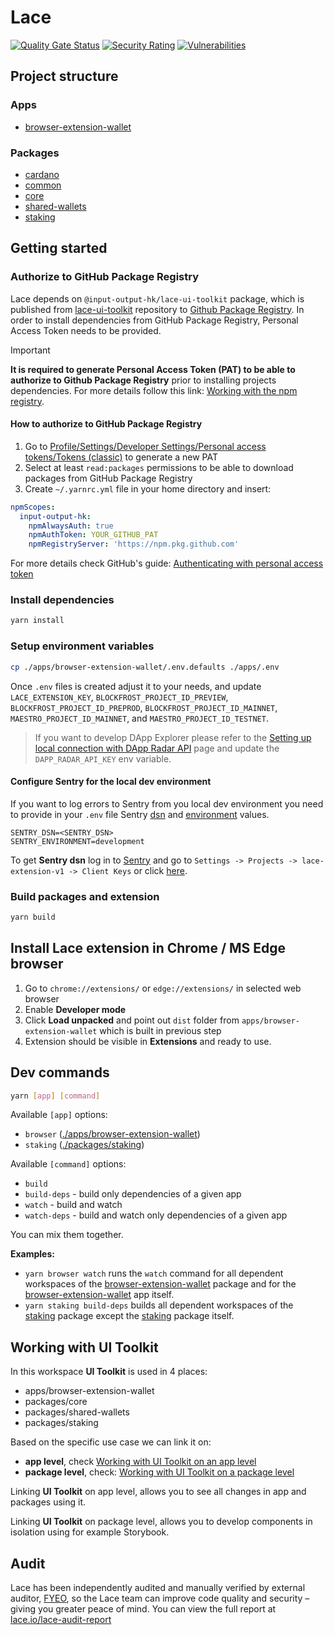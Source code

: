 # Lace

[![Quality Gate Status](https://sonarcloud.io/api/project_badges/measure?project=input-output-hk_lace&metric=alert_status&token=98802db7b585471a39ab75e8baf01cff96c561db)](https://sonarcloud.io/summary/new_code?id=input-output-hk_lace)
[![Security Rating](https://sonarcloud.io/api/project_badges/measure?project=input-output-hk_lace&metric=security_rating&token=98802db7b585471a39ab75e8baf01cff96c561db)](https://sonarcloud.io/summary/new_code?id=input-output-hk_lace)
[![Vulnerabilities](https://sonarcloud.io/api/project_badges/measure?project=input-output-hk_lace&metric=vulnerabilities&token=98802db7b585471a39ab75e8baf01cff96c561db)](https://sonarcloud.io/summary/new_code?id=input-output-hk_lace)

## Project structure

### Apps

- [browser-extension-wallet]

### Packages

- [cardano]
- [common]
- [core]
- [shared-wallets]
- [staking]

## Getting started

### Authorize to GitHub Package Registry

Lace depends on `@input-output-hk/lace-ui-toolkit` package, which is published from [lace-ui-toolkit](https://github.com/input-output-hk/lace-ui-toolkit) repository to [Github Package Registry](https://github.com/input-output-hk/lace-ui-toolkit/pkgs/npm/lace-ui-toolkit). In order to install dependencies from GitHub Package Registry, Personal Access Token needs to be provided.

> [!IMPORTANT]
>
> **It is required to generate Personal Access Token (PAT) to be able to authorize to Github Package Registry** prior to installing projects dependencies. For more details follow this link: [Working with the npm registry](https://docs.github.com/en/packages/working-with-a-github-packages-registry/working-with-the-npm-registry).

#### How to authorize to GitHub Package Registry

1. Go to [Profile/Settings/Developer Settings/Personal access tokens/Tokens (classic)](https://github.com/settings/tokens/new) to generate a new PAT
2. Select at least `read:packages` permissions to be able to download packages from GitHub Package Registry
3. Create `~/.yarnrc.yml` file in your home directory and insert:

```yaml
npmScopes:
  input-output-hk:
    npmAlwaysAuth: true
    npmAuthToken: YOUR_GITHUB_PAT
    npmRegistryServer: 'https://npm.pkg.github.com'
```

For more details check GitHub's guide: [Authenticating with personal access token](https://docs.github.com/en/packages/working-with-a-github-packages-registry/working-with-the-npm-registry#authenticating-with-a-personal-access-token)

### Install dependencies

```sh
yarn install
```

### Setup environment variables

```sh
cp ./apps/browser-extension-wallet/.env.defaults ./apps/.env
```

Once `.env` files is created adjust it to your needs, and update `LACE_EXTENSION_KEY`, `BLOCKFROST_PROJECT_ID_PREVIEW`, `BLOCKFROST_PROJECT_ID_PREPROD`, `BLOCKFROST_PROJECT_ID_MAINNET`, `MAESTRO_PROJECT_ID_MAINNET`, and `MAESTRO_PROJECT_ID_TESTNET`.

> If you want to develop DApp Explorer please refer to the [Setting up local connection with DApp Radar API](apps/browser-extension-wallet/src/views/browser-view/features/dapp/README.md) page and update the `DAPP_RADAR_API_KEY` env variable.

#### Configure Sentry for the local dev environment

If you want to log errors to Sentry from you local dev environment you need to provide in your `.env` file Sentry [dsn](https://docs.sentry.io/platforms/javascript/configuration/options/#dsn) and [environment](https://docs.sentry.io/platforms/javascript/configuration/options/#environment) values.
```
SENTRY_DSN=<SENTRY_DSN>
SENTRY_ENVIRONMENT=development
```
To get **Sentry dsn** log in to [Sentry](https://iohk-j4.sentry.io/) and go to `Settings -> Projects -> lace-extension-v1 -> Client Keys` or click [here](https://iohk-j4.sentry.io/settings/projects/lace-extension-v1/keys/).

### Build packages and extension

```sh
yarn build
```

## Install Lace extension in Chrome / MS Edge browser

1. Go to `chrome://extensions/` or `edge://extensions/` in selected web browser
2. Enable **Developer mode**
3. Click **Load unpacked** and point out `dist` folder from `apps/browser-extension-wallet` which is built in previous step
4. Extension should be visible in **Extensions** and ready to use.

## Dev commands

```sh
yarn [app] [command]
```

Available `[app]` options:

- `browser` ([./apps/browser-extension-wallet](./apps/browser-extension-wallet))
- `staking` ([./packages/staking](./packages/staking))

Available `[command]` options:

- `build`
- `build-deps` - build only dependencies of a given app
- `watch` - build and watch
- `watch-deps` - build and watch only dependencies of a given app

You can mix them together.

**Examples:**

- `yarn browser watch` runs the `watch` command for all dependent workspaces of the [browser-extension-wallet] package and for the [browser-extension-wallet]
  app itself.
- `yarn staking build-deps` builds all dependent workspaces of the [staking] package except the [staking] package itself.

## Working with UI Toolkit

In this workspace **UI Toolkit** is used in 4 places:

- apps/browser-extension-wallet
- packages/core
- packages/shared-wallets
- packages/staking

Based on the specific use case we can link it on:

- **app level**, check [Working with UI Toolkit on an app level](./apps/README.md#working-with-ui-toolkit-on-an-app-level)
- **package level**, check: [Working with UI Toolkit on a package level](./packages/README.md#working-with-ui-toolkit-on-a-package-level)

Linking **UI Toolkit** on app level, allows you to see all changes in app and packages using it.

Linking **UI Toolkit** on package level, allows you to develop components in isolation using for example Storybook.

[browser-extension-wallet]: ./apps/browser-extension-wallet
[common]: ./packages/common
[core]: ./packages/core
[cardano]: ./packages/cardano
[shared-wallets]: ./packages/shared-wallets
[staking]: ./packages/staking

## Audit

Lace has been independently audited and manually verified by external auditor, [FYEO](https://www.fyeo.io/), so the Lace team can improve code quality and security – giving you greater peace of mind. You can view the full report at [lace.io/lace-audit-report](https://lace.io/lace-audit-report)
